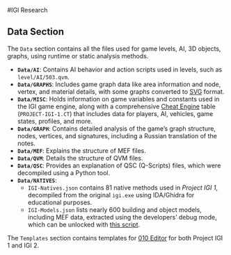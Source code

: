 #IGI Research
## Data Section
The `Data` section contains all the files used for game levels, AI, 3D objects, graphs, using runtime or static analysis methods.
- **`Data/AI`**: Contains AI behavior and action scripts used in levels, such as `level/AI/503.qvm`.
- **`Data/GRAPHS`**: Includes game graph data like area information and node, vertex, and material details, with some graphs converted to [SVG](https://en.wikipedia.org/wiki/Scalable_Vector_Graphics) format.
- **`Data/MISC`**: Holds information on game variables and constants used in the IGI game engine, along with a comprehensive [Cheat Engine](https://en.wikipedia.org/wiki/Cheat_Engine) table (`PROJECT-IGI-1.CT`) that includes data for players, AI, vehicles, game states, profiles, and more.
- **`Data/GRAPH`**: Contains detailed analysis of the game’s graph structure, nodes, vertices, and signatures, including a Russian translation of the notes.
- **`Data/MEF`**: Explains the structure of MEF files.
- **`Data/QVM`**: Details the structure of QVM files.
- **`Data/QSC`**: Provides an explanation of QSC (Q-Scripts) files, which were decompiled using a Python tool.
- **`Data/NATIVES`**: 
  - `IGI-Natives.json` contains 81 native methods used in *Project IGI 1*, decompiled from the original `igi.exe` using IDA/Ghidra for educational purposes.
  - `IGI-Models.json` lists nearly 600 building and object models, including MEF data, extracted using the developers’ debug mode, which can be unlocked with [this script](https://gist.github.com/haseeb-heaven/721d82fccc8de3e6da95cfa609230cea).

The `Templates` section contains templates for [010 Editor](https://www.sweetscape.com/010editor/) for both Project IGI 1 and IGI 2.
